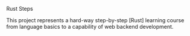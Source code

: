 Rust Steps

This project represents a hard-way step-by-step [Rust] learning course from language basics to a capability of web backend development.
